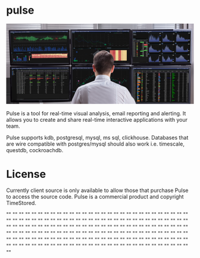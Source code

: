 # pulse

![Pulse](/multi-chart3-dark.jpg)

Pulse is a tool for real-time visual analysis, email reporting and alerting.
It allows you to create and share real-time interactive applications with your team.

Pulse supports kdb, postgresql, mysql, ms sql, clickhouse. 
Databases that are wire compatible with postgres/mysql should also work i.e. timescale, questdb, cockroachdb.

# License

Currently client source is only available to allow those that purchase Pulse to access the source code.
Pulse is a commercial product and copyright TimeStored.

"" 
"" 
"" 
"" 
"" 
"" 
"" 
"" 
"" 
"" 
"" 
"" 
"" 
"" 
"" 
"" 
"" 
"" 
"" 
"" 
"" 
"" 
"" 
"" 
"" 
"" 
"" 
"" 
"" 
"" 
"" 
"" 
"" 
"" 
"" 
"" 
"" 
"" 
"" 
"" 
"" 
"" 
"" 
"" 
"" 
"" 
"" 
"" 
"" 
"" 
"" 
"" 
"" 
"" 
"" 
"" 
"" 
"" 
"" 
"" 
"" 
"" 
"" 
"" 
"" 
"" 
"" 
"" 
"" 
"" 
"" 
"" 
"" 
"" 
"" 
"" 
"" 
"" 
"" 
"" 
"" 
"" 
"" 
"" 
"" 
"" 
"" 
"" 
"" 
"" 
"" 
"" 
"" 
"" 
"" 
"" 
"" 
"" 
"" 
"" 
"" 
"" 
"" 
"" 
"" 
"" 
"" 
"" 
"" 
"" 
"" 
"" 
"" 
"" 
"" 
"" 
"" 
"" 
"" 
"" 
"" 
"" 
"" 
"" 
"" 
"" 
"" 
"" 
"" 
"" 
"" 
"" 
"" 
"" 
"" 
"" 
"" 
"" 
"" 
"" 
"" 
"" 
"" 
"" 
"" 
"" 
"" 
"" 
"" 
"" 
"" 
"" 
"" 
"" 
"" 
"" 
"" 
"" 
"" 
"" 
"" 
"" 
"" 
"" 
"" 
"" 
"" 
"" 
"" 
"" 
"" 
"" 
"" 
"" 
"" 
